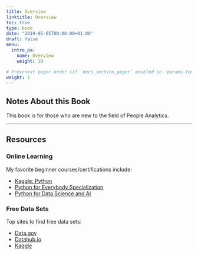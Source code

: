 ```yaml
---
title: Overview
linktitle: Overview
toc: true
type: book
date: "2019-05-05T00:00:00+01:00"
draft: false
menu:
  intro_pa:
    name: Overview
    weight: 10

# Prev/next pager order (if `docs_section_pager` enabled in `params.toml`)
weight: 1
---
```


## Notes About this Book

This book is for those who are new to the field of People Analytics. 

---

## Resources

### Online Learning

My favorite beginner courses/certifications include:
- [Kaggle: Python](https://www.kaggle.com/learn/python)
- [Python for Everybody Specialization](https://www.coursera.org/specializations/python)
- [Python for Data Science and AI](https://www.coursera.org/learn/python-for-applied-data-science-ai)

### Free Data Sets

Top sites to find free data sets:
- [Data.gov](https://www.data.gov/)
- [Datahub.io](https://datahub.io/collections)
- [Kaggle](https://www.kaggle.com/datasets)